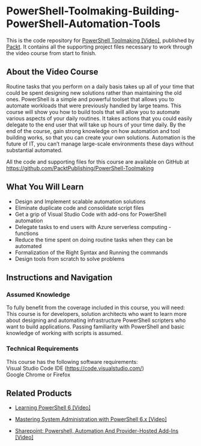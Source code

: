 # PowerShell-Toolmaking-Building-PowerShell-Automation-Tools
This is the code repository for [PowerShell Toolmaking [Video]](https://www.packtpub.com/virtualization-and-cloud/powershell-toolmaking-video), published by [Packt](https://www.packtpub.com/?utm_source=github). It contains all the supporting project files necessary to work through the video course from start to finish.
## About the Video Course
Routine tasks that you perform on a daily basis takes up all of your time that could be spent designing new solutions rather than maintaining the old ones. PowerShell is a simple and powerful toolset that allows you to automate workloads that were previously handled by large teams.
This course will show you how to build tools that will allow you to automate various aspects of your daily routines. It takes actions that you could easily delegate to the end user that will take up hours of your time daily.
By the end of the course, gain strong knowledge on how automation and tool building works, so that you can create your own solutions. Automation is the future of IT, you can’t manage large-scale environments these days without substantial automated.

All the code and supporting files for this course are available on GitHub at https://github.com/PacktPublishing/PowerShell-Toolmaking

<H2>What You Will Learn</H2>
<DIV class=book-info-will-learn-text>
<UL>
<LI> Design and Implement scalable automation solutions
<LI> Eliminate duplicate code and consolidate script files
<LI> Get a grip of Visual Studio Code with add-ons for PowerShell automation
<LI> Delegate tasks to end users with Azure serverless computing - functions
<LI> Reduce the time spent on doing routine tasks when they can be automated
<LI> Formalization of the Right Syntax and Running the commands
<LI> Design tools from scratch to solve problems</LI></UL></DIV>

## Instructions and Navigation
### Assumed Knowledge
To fully benefit from the coverage included in this course, you will need:<br/>
This course is for developers, solution architects who want to learn more about designing and automating infrastructure PowerShell scripters who want to build applications. Passing familiarity with PowerShell and basic knowledge of working with scripts is assumed.
### Technical Requirements
This course has the following software requirements:<br/>
Visual Studio Code IDE (https://code.visualstudio.com/)<br/>
Google Chrome or Firefox<br/>





## Related Products
* [Learning PowerShell 6 [Video]](https://india.packtpub.com/in/virtualization-and-cloud/learning-powershell-6-video)

* [Mastering System Administration with PowerShell 6.x [Video]](https://india.packtpub.com/in/networking-and-servers/mastering-system-administration-powershell-6x-video)

* [Sharepoint: Powershell, Automation And Provider-Hosted Add-Ins [Video]](https://india.packtpub.com/in/virtualization-and-cloud/sharepoint-powershell-automation-and-provider-hosted-add-ins-video)

